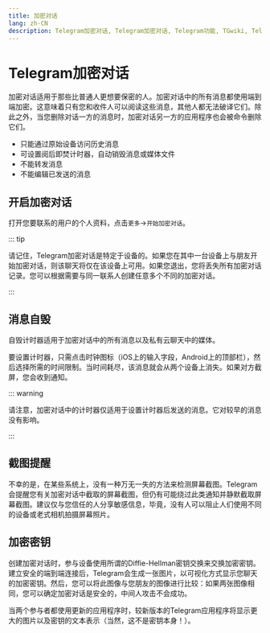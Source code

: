 ```yaml
---
title: 加密对话
lang: zh-CN
description: Telegram加密对话, Telegram加密对话, Telegram功能, TGwiki, Telegram知识库
---
```


# Telegram加密对话

加密对话适用于那些比普通人更想要保密的人。加密对话中的所有消息都使用端到端加密。这意味着只有您和收件人可以阅读这些消息，其他人都无法破译它们。除此之外，当您删除对话一方的消息时，加密对话另一方的应用程序也会被命令删除它们。

- 只能通过原始设备访问历史消息
- 可设置阅后即焚计时器，自动销毁消息或媒体文件
- 不能转发消息
- 不能编辑已发送的消息

## 开启加密对话

打开您要联系的用户的个人资料，点击`更多`->`开始加密对话`。

::: tip

请记住，Telegram加密对话是特定于设备的。如果您在其中一台设备上与朋友开始加密对话，则该聊天将仅在该设备上可用。如果您退出，您将丢失所有加密对话记录。您可以根据需要与同一联系人创建任意多个不同的加密对话。

:::

## 消息自毁

自毁计时器适用于加密对话中的所有消息以及私有云聊天中的媒体。

要设置计时器，只需点击时钟图标（iOS上的输入字段，Android上的顶部栏），然后选择所需的时间限制。当时间耗尽，该消息就会从两个设备上消失。如果对方截屏，您会收到通知。

::: warning

请注意，加密对话中的计时器仅适用于设置计时器后发送的消息。它对较早的消息没有影响。

:::

## 截图提醒

不幸的是，在某些系统上，没有一种万无一失的方法来检测屏幕截图。Telegram会提醒您有关加密对话中截取的屏幕截图，但仍有可能绕过此类通知并静默截取屏幕截图。建议仅与您信任的人分享敏感信息，毕竟，没有人可以阻止人们使用不同的设备或老式相机拍摄屏幕照片。

## 加密密钥

创建加密对话时，参与设备使用所谓的Diffie-Hellman密钥交换来交换加密密钥。建立安全的端到端连接后，Telegram会生成一张图片，以可视化方式显示您聊天的加密密钥。然后，您可以将此图像与您朋友的图像进行比较：如果两张图像相同，您可以确定加密对话是安全的，中间人攻击不会成功。

当两个参与者都使用更新的应用程序时，较新版本的Telegram应用程序将显示更大的图片以及密钥的文本表示（当然，这不是密钥本身！）。


